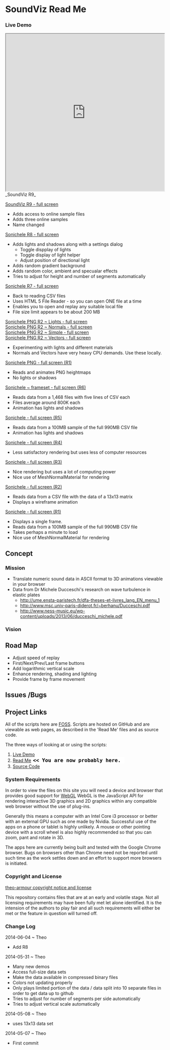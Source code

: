 SoundViz Read Me
===

### Live Demo

<iframe src="http://soundviz.github.io/latest/index.html" width=100% height=500px class='overview' >
There is an `iframe` here. It is not visible when viewed on github.com. To view, please go to theo-armour.github.io. See 'Project Links' just below.
</iframe>
_SoundViz R9_

[SoundViz R9 - full screen]( http://soundviz.github.io/r9/soundviz-r9.html ) 

* Adds access to online sample files
* Adds three online samples
* Name changed
 

[Sonichele R8 - full screen]( http://theo-armour.github.io/cookbook/sonichele/r8/sonichele-r8.html ) 

* Adds lights and shadows along with a settings dialog
	* Toggle dispplay of lights
	* Toggle display of light helper
	* Adjust position of directional light
* Adds random gradient background
* Adds random color, ambient and specualar effects
* Tries to adjust for height and number of segments automatically


[Sonichele R7 - full screen]( http://theo-armour.github.io/cookbook/sonichele/r7/sonichele-r7.html ) 

* Back to reading CSV files
* Uses HTML 5 File Reader - so you can open ONE file at a time
* Enables you to open and replay any suitable local file
* File size limit appears to be about 200 MB


[Sonichele PNG R2 ~ Lights - full screen]( http://theo-armour.github.io/cookbook/sonichele/png-r2/sonichele-png-r2-lights.html )  
[Sonichele PNG R2 ~ Normals - full screen]( http://theo-armour.github.io/cookbook/sonichele/png-r2/sonichele-png-r2-normals.html )  
[Sonichele PNG R2 ~ Simple - full screen]( http://theo-armour.github.io/cookbook/sonichele/png-r2/sonichele-png-r2-simple.html )  
[Sonichele PNG R2 ~ Vectors - full screen]( http://theo-armour.github.io/cookbook/sonichele/png-r2/sonichele-png-r2-vectors.html ) 

* Experimenting with lights and different materials
* Normals and Vectors have very heavy CPU demands. Use these locally.


[Sonichele PNG - full screen (R1)]( http://theo-armour.github.io/cookbook/sonichele/png-r1/sonichele-png-r1.html ) 

* Reads and animates PNG heightmaps
* No lights or shadows


[Sonichele ~ frameset - full screen (R6)]( http://theo-armour.github.io/cookbook/sonichele/r5/sonichele-r5.html ) 

* Reads data from a 1,468 files with five lines of CSV each
* Files average around 800K each
* Animation has lights and shadows


[Sonichele - full screen (R5)]( http://theo-armour.github.io/cookbook/sonichele/r5/sonichele-r5.html ) 

* Reads data from a 100MB sample of the full 990MB CSV file
* Animation has lights and shadows


[Sonichele - full screen (R4)]( http://theo-armour.github.io/cookbook/sonichele/r4/sonichele-r4.html ) 

* Less satisfactory rendering but uses less of computer resources


[Sonichele - full screen (R3)]( http://theo-armour.github.io/cookbook/sonichele/r3/sonichele-r3.html )  

* Nice rendering but uses a lot of computing power
* Nice use of MeshNormalMaterial for rendering


[Sonichele - full screen (R2)]( http://theo-armour.github.io/cookbook/sonichele/r2/display-plate-coordinates-r2.html )  

* Reads data from a CSV file with the data of a 13x13 matrix
* Displays a wireframe animation


[Sonichele - full screen (R1)]( http://theo-armour.github.io/cookbook/sonichele/r1/display-plate-coordinates-r1.html )  

* Displays a single frame.
* Reads data from a 100MB sample of the full 990MB CSV file
* Takes perhaps a minute to load
* Nice use of MeshNormalMaterial for rendering

## Concept


### Mission 
<!-- a statement of a rationale, applicable now as well as in the future -->

* Translate numeric sound data in ASCII format to 3D animations viewable in your browser
* Data from Dr Michele Ducceschi's research on wave turbulence in elastic plates
	* http://ume.ensta-paristech.fr/dfa-theses-et-livres_lang_EN_menu_1
	* http://www.msc.univ-paris-diderot.fr/~berhanu/Ducceschi.pdf
	* http://www.ness-music.eu/wp-content/uploads/2013/06/ducceschi_michele.pdf


### Vision 
<!--  a descriptive picture of a desired future state -->

<!--
## Features
-->


## Road Map

* Adjust speed of replay
* First/Next/Prev/Last frame buttons
* Add logarithmic vertical scale
* Enhance rendering, shading and lighting
* Provide frame by frame movement


## Issues /Bugs



## Project Links

All of the scripts here are [FOSS]( https://en.wikipedia.org/wiki/Free_and_open-source_software ).
Scripts are hosted on GitHub and are viewable as web pages, as described in the 'Read Me' files and as source code.

The three ways of looking at or using the scripts:

1. [Live Demo]( http://theo-armour.github.io/cookbook/sonichele/latest/index.html )  
2. [Read Me]( http://theo-armour.github.io/cookbook/sonichele/ "view the files as apps." ) <input value="<< You are now probably here." size=28 style="font:bold 12pt monospace;border-width:0;" >   
3. [Source Code]( https://github.com/theo-armour/cookbook/tree/gh-pages/sonichele/ "View the files as source code." ) <scan style=display:none ><< You are now probably here.</scan>  

### System Requirements

In order to view the files on this site you will need a device and browser that provides good support for [WebGL](http://get.webgl.org/)
WebGL is the JavaScript API for rendering interactive 3D graphics and 2D graphics within any compatible web browser without the use of plug-ins. 

Generally this means a computer with an Intel Core i3 processor or better with an external GPU such as one made by Nvidia. 
Successful use of the apps on a phone or tablet is highly unlikely. 
A mouse or other pointing device with a scroll wheel is also highly recommended so that you can zoom, pant and rotate in 3D.
 
The apps here are currently being built and tested with the Google Chrome browser. 
Bugs on browsers other than Chrome need not be reported until such time as the work settles down and an effort to support more browsers is initiated.



### Copyright and License

[theo-armour copyright notice and license]( https://github.com/theo-armour/theo-armour.github.io/blob/master/copyright-notice-and-license.md )

This repository contains files that are at an early and volatile stage. Not all licensing requirements may have been fully met let alone identified. It is the intension of the authors to play fair and all such requirements will either be met or the feature in question will turned off.

### Change Log

2014-06-04 ~ Theo

* Add R8

2014-05-31 ~ Theo

* Many new demos
* Access full-size data sets
* Make the data available in compressed binary files
* Colors not updating properly
* Only plays limited portion of the data / data split into 10 separate files in order to get data up to github
* Tries to adjust for number of segments per side automatically
* Tries to adjust vertical scale automatically

2014-05-08 ~ Theo

* uses 13x13 data  set

2014-05-07 ~ Theo

* First commit



